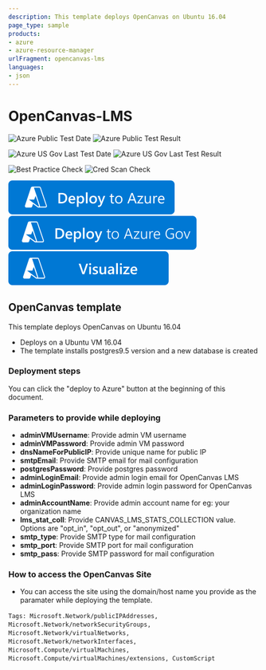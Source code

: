 ```yaml
---
description: This template deploys OpenCanvas on Ubuntu 16.04
page_type: sample
products:
- azure
- azure-resource-manager
urlFragment: opencanvas-lms
languages:
- json
---
```

# OpenCanvas-LMS

![Azure Public Test Date](https://azurequickstartsservice.blob.core.windows.net/badges/application-workloads/opencanvas/opencanvas-lms/PublicLastTestDate.svg)
![Azure Public Test Result](https://azurequickstartsservice.blob.core.windows.net/badges/application-workloads/opencanvas/opencanvas-lms/PublicDeployment.svg)

![Azure US Gov Last Test Date](https://azurequickstartsservice.blob.core.windows.net/badges/application-workloads/opencanvas/opencanvas-lms/FairfaxLastTestDate.svg)
![Azure US Gov Last Test Result](https://azurequickstartsservice.blob.core.windows.net/badges/application-workloads/opencanvas/opencanvas-lms/FairfaxDeployment.svg)

![Best Practice Check](https://azurequickstartsservice.blob.core.windows.net/badges/application-workloads/opencanvas/opencanvas-lms/BestPracticeResult.svg)
![Cred Scan Check](https://azurequickstartsservice.blob.core.windows.net/badges/application-workloads/opencanvas/opencanvas-lms/CredScanResult.svg)

[![Deploy To Azure](https://raw.githubusercontent.com/Azure/azure-quickstart-templates/master/1-CONTRIBUTION-GUIDE/images/deploytoazure.svg?sanitize=true)](https://portal.azure.com/#create/Microsoft.Template/uri/https%3A%2F%2Fraw.githubusercontent.com%2FAzure%2Fazure-quickstart-templates%2Fmaster%2Fapplication-workloads%2Fopencanvas%2Fopencanvas-lms%2Fazuredeploy.json)
[![Deploy To Azure US Gov](https://raw.githubusercontent.com/Azure/azure-quickstart-templates/master/1-CONTRIBUTION-GUIDE/images/deploytoazuregov.svg?sanitize=true)](https://portal.azure.us/#create/Microsoft.Template/uri/https%3A%2F%2Fraw.githubusercontent.com%2FAzure%2Fazure-quickstart-templates%2Fmaster%2Fapplication-workloads%2Fopencanvas%2Fopencanvas-lms%2Fazuredeploy.json)
[![Visualize](https://raw.githubusercontent.com/Azure/azure-quickstart-templates/master/1-CONTRIBUTION-GUIDE/images/visualizebutton.svg?sanitize=true)](http://armviz.io/#/?load=https%3A%2F%2Fraw.githubusercontent.com%2FAzure%2Fazure-quickstart-templates%2Fmaster%2Fapplication-workloads%2Fopencanvas%2Fopencanvas-lms%2Fazuredeploy.json)

## OpenCanvas template

This template deploys OpenCanvas on Ubuntu 16.04
* Deploys on a Ubuntu VM 16.04
* The template installs postgres9.5 version and a new database is created

### Deployment steps

You can click the "deploy to Azure" button at the beginning of this document.

### Parameters to provide while deploying

+ **adminVMUsername**: Provide admin VM username
+ **adminVMPassword**: Provide admin VM password
+ **dnsNameForPublicIP**: Provide unique name for public IP
+ **smtpEmail**: Provide SMTP email for mail configuration
+ **postgresPassword**: Provide postgres password
+ **adminLoginEmail**: Provide admin login email for OpenCanvas LMS
+ **adminLoginPassword**: Provide admin login password for OpenCanvas LMS
+ **adminAccountName**: Provide admin account name for eg: your organization name
+ **lms_stat_coll**: Provide CANVAS_LMS_STATS_COLLECTION value. Options are "opt_in", "opt_out", or "anonymized"
+ **smtp_type**: Provide SMTP type for mail configuration
+ **smtp_port**: Provide SMTP port for mail configuration
+ **smtp_pass**: Provide SMTP password for mail configuration

### How to access the OpenCanvas Site
* You can access the site using the domain/host name you provide as the paramater while deploying the template.

`Tags: Microsoft.Network/publicIPAddresses, Microsoft.Network/networkSecurityGroups, Microsoft.Network/virtualNetworks, Microsoft.Network/networkInterfaces, Microsoft.Compute/virtualMachines, Microsoft.Compute/virtualMachines/extensions, CustomScript`
